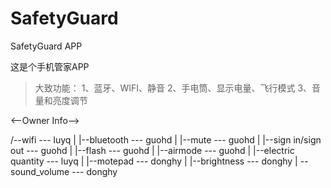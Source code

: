 # SafetyGuard
SafetyGuard APP

这是个手机管家APP
> 大致功能：
> 1、蓝牙、WIFI、静音
> 2、手电筒、显示电量、飞行模式
> 3、音量和亮度调节

<--Owner Info-->

/--wifi  --- luyq
|
|--bluetooth --- guohd
|
|--mute --- guohd
|
|--sign in/sign out --- guohd
|
|--flash --- guohd
|
|--airmode --- guohd
|
|--electric quantity --- luyq
|
|--motepad --- donghy
|
|--brightness --- donghy
|
\--sound_volume --- donghy
